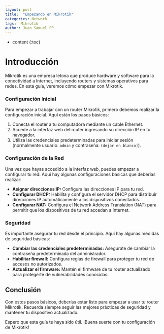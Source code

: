 ```yaml
---
layout: post
title:  "Empezando en Mikrotik"
categories: Network
tags:  Mikrotik
author: Juan Samuel FP
---
```


* content
{:toc}

# Introducción

Mikrotik es una empresa letona que produce hardware y software para la conectividad a Internet, incluyendo routers y sistemas operativos para redes. En esta guía, veremos cómo empezar con Mikrotik.


### Configuración Inicial

Para empezar a trabajar con un router Mikrotik, primero debemos realizar la configuración inicial. Aquí están los pasos básicos:

1. Conecta el router a tu computadora mediante un cable Ethernet.
2. Accede a la interfaz web del router ingresando su dirección IP en tu navegador.
3. Utiliza las credenciales predeterminadas para iniciar sesión (normalmente usuario: `admin` y contraseña: `(dejar en blanco)`).


### Configuración de la Red

Una vez que hayas accedido a la interfaz web, puedes empezar a configurar tu red. Aquí hay algunas configuraciones básicas que deberías realizar:

- **Asignar direcciones IP:** Configura las direcciones IP para tu red.
- **Configurar DHCP:** Habilita y configura el servidor DHCP para distribuir direcciones IP automáticamente a los dispositivos conectados.
- **Configurar NAT:** Configura el Network Address Translation (NAT) para permitir que los dispositivos de tu red accedan a Internet.

### Seguridad

Es importante asegurar tu red desde el principio. Aquí hay algunas medidas de seguridad básicas:

- **Cambiar las credenciales predeterminadas:** Asegúrate de cambiar la contraseña predeterminada del administrador.
- **Habilitar firewall:** Configura reglas de firewall para proteger tu red de accesos no autorizados.
- **Actualizar el firmware:** Mantén el firmware de tu router actualizado para protegerte de vulnerabilidades conocidas.

## Conclusión

Con estos pasos básicos, deberías estar listo para empezar a usar tu router Mikrotik. Recuerda siempre seguir las mejores prácticas de seguridad y mantener tu dispositivo actualizado.

Espero que esta guía te haya sido útil. ¡Buena suerte con tu configuración de Mikrotik!
